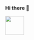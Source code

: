 ### Hi there 👋

<link rel="stylesheet" href="https://cdn.jsdelivr.net/gh/devicons/devicon@v2.15.1/devicon.min.css">
            <img align="center" alt="" width="60" height="60" src="https://cdn.jsdelivr.net/gh/devicons/devicon/icons/latex/latex-original.svg" />
          
          

<!--
**thiagomeireles/thiagomeireles** is a ✨ _special_ ✨ repository because its `README.md` (this file) appears on your GitHub profile.

Here are some ideas to get you started:

- 🔭 I’m currently working on ...
- 🌱 I’m currently learning ...
- 👯 I’m looking to collaborate on ...
- 🤔 I’m looking for help with ...
- 💬 Ask me about ...
- 📫 How to reach me: ...
- 😄 Pronouns: ...
- ⚡ Fun fact: ...
-->
